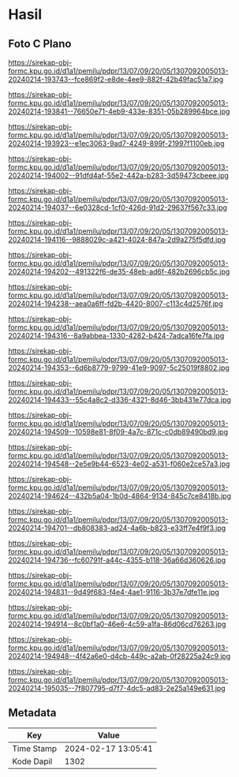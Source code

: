 # Hasil

## Foto C Plano

https://sirekap-obj-formc.kpu.go.id/d1a1/pemilu/pdpr/13/07/09/20/05/1307092005013-20240214-193743--fce869f2-e8de-4ee9-882f-42b49fac51a7.jpg

https://sirekap-obj-formc.kpu.go.id/d1a1/pemilu/pdpr/13/07/09/20/05/1307092005013-20240214-193841--76650e71-4eb9-433e-8351-05b289964bce.jpg

https://sirekap-obj-formc.kpu.go.id/d1a1/pemilu/pdpr/13/07/09/20/05/1307092005013-20240214-193923--e1ec3063-9ad7-4249-899f-21997f1100eb.jpg

https://sirekap-obj-formc.kpu.go.id/d1a1/pemilu/pdpr/13/07/09/20/05/1307092005013-20240214-194002--91dfd4af-55e2-442a-b283-3d59473cbeee.jpg

https://sirekap-obj-formc.kpu.go.id/d1a1/pemilu/pdpr/13/07/09/20/05/1307092005013-20240214-194037--6e0328cd-1cf0-426d-91d2-29637f567c33.jpg

https://sirekap-obj-formc.kpu.go.id/d1a1/pemilu/pdpr/13/07/09/20/05/1307092005013-20240214-194116--9888029c-a421-4024-847a-2d9a275f5dfd.jpg

https://sirekap-obj-formc.kpu.go.id/d1a1/pemilu/pdpr/13/07/09/20/05/1307092005013-20240214-194202--491322f6-de35-48eb-ad6f-482b2696cb5c.jpg

https://sirekap-obj-formc.kpu.go.id/d1a1/pemilu/pdpr/13/07/09/20/05/1307092005013-20240214-194238--aea0a6ff-fd2b-4420-8007-c113c4d2576f.jpg

https://sirekap-obj-formc.kpu.go.id/d1a1/pemilu/pdpr/13/07/09/20/05/1307092005013-20240214-194316--8a9abbea-1330-4282-b424-7adca16fe7fa.jpg

https://sirekap-obj-formc.kpu.go.id/d1a1/pemilu/pdpr/13/07/09/20/05/1307092005013-20240214-194353--6d6b8779-9799-41e9-9097-5c25019f8802.jpg

https://sirekap-obj-formc.kpu.go.id/d1a1/pemilu/pdpr/13/07/09/20/05/1307092005013-20240214-194433--55c4a8c2-d336-4321-8d46-3bb431e77dca.jpg

https://sirekap-obj-formc.kpu.go.id/d1a1/pemilu/pdpr/13/07/09/20/05/1307092005013-20240214-194509--10598e81-8f09-4a7c-871c-c0db89490bd9.jpg

https://sirekap-obj-formc.kpu.go.id/d1a1/pemilu/pdpr/13/07/09/20/05/1307092005013-20240214-194548--2e5e9b44-6523-4e02-a531-f060e2ce57a3.jpg

https://sirekap-obj-formc.kpu.go.id/d1a1/pemilu/pdpr/13/07/09/20/05/1307092005013-20240214-194624--432b5a04-1b0d-4864-9134-845c7ce8418b.jpg

https://sirekap-obj-formc.kpu.go.id/d1a1/pemilu/pdpr/13/07/09/20/05/1307092005013-20240214-194701--db808383-ad24-4a6b-b823-e33ff7e4f9f3.jpg

https://sirekap-obj-formc.kpu.go.id/d1a1/pemilu/pdpr/13/07/09/20/05/1307092005013-20240214-194736--fc60791f-a44c-4355-b118-36a66d360626.jpg

https://sirekap-obj-formc.kpu.go.id/d1a1/pemilu/pdpr/13/07/09/20/05/1307092005013-20240214-194831--9d49f683-f4e4-4ae1-9116-3b37e7dfe11e.jpg

https://sirekap-obj-formc.kpu.go.id/d1a1/pemilu/pdpr/13/07/09/20/05/1307092005013-20240214-194914--8c0bf1a0-46e6-4c59-a1fa-86d06cd76263.jpg

https://sirekap-obj-formc.kpu.go.id/d1a1/pemilu/pdpr/13/07/09/20/05/1307092005013-20240214-194948--4f42a6e0-d4cb-449c-a2ab-0f28225a24c9.jpg

https://sirekap-obj-formc.kpu.go.id/d1a1/pemilu/pdpr/13/07/09/20/05/1307092005013-20240214-195035--7f807795-d7f7-4dc5-ad83-2e25a149e631.jpg


## Metadata

| Key        | Value               |
| ---------- | ------------------- |
| Time Stamp | 2024-02-17 13:05:41 |
| Kode Dapil | 1302                |



